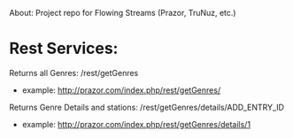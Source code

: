 About: Project repo for Flowing Streams (Prazor, TruNuz, etc.)

# Rest Services:

Returns all Genres:  /rest/getGenres
* example: http://prazor.com/index.php/rest/getGenres/

Returns Genre Details and stations:  /rest/getGenres/details/ADD_ENTRY_ID
* example: http://prazor.com/index.php/rest/getGenres/details/1
